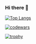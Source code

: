 ### Hi there 👋

[![Top Langs](https://github-readme-stats.vercel.app/api/top-langs/?username=vasenkovivan&layout=compact)](https://github.com/anuraghazra/github-readme-stats)

[![codewars](https://www.codewars.com/users/LongJumpingCrab/badges/large)](https://www.codewars.com/users/LongJumpingCrab)

[![trophy](https://github-profile-trophy.vercel.app/?username=vasenkovivan&theme=onedark)](https://github.com/ryo-ma/github-profile-trophy)
